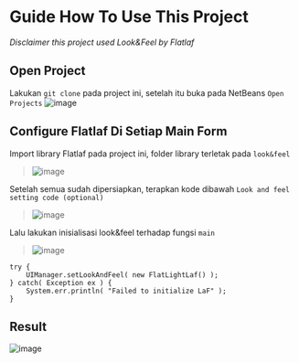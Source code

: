 # Guide How To Use This Project
*Disclaimer this project used Look&Feel by Flatlaf*

## Open Project
Lakukan `git clone` pada project ini, setelah itu buka pada NetBeans `Open Projects`
![image](https://user-images.githubusercontent.com/27707873/148694154-695f8541-2809-4247-9c6f-eaad6be376ff.png)

## Configure Flatlaf Di Setiap Main Form
Import library Flatlaf pada project ini, folder library terletak pada `look&feel`
> ![image](https://user-images.githubusercontent.com/27707873/148694721-1fd7469a-8515-47b0-9047-a81f98805571.png)


Setelah semua sudah dipersiapkan, terapkan kode dibawah `Look and feel setting code (optional)`
> ![image](https://user-images.githubusercontent.com/27707873/148694335-82e6780d-9ada-4768-b240-fc6541d97e0e.png)


Lalu lakukan inisialisasi look&feel terhadap fungsi `main `
> ![image](https://user-images.githubusercontent.com/27707873/148694405-2d73d8de-a78d-460a-9e41-bb01bb67849a.png)

```
try {
    UIManager.setLookAndFeel( new FlatLightLaf() );
} catch( Exception ex ) {
    System.err.println( "Failed to initialize LaF" );
}
```
## Result
![image](https://user-images.githubusercontent.com/27707873/148694843-a529bcf8-b663-4cc5-a726-9437b7b2eb52.png)

